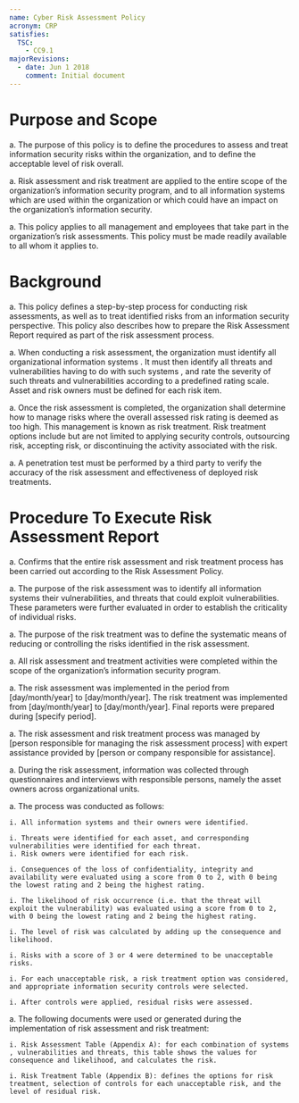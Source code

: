 ```yaml
---
name: Cyber Risk Assessment Policy
acronym: CRP
satisfies:
  TSC:
    - CC9.1
majorRevisions:
  - date: Jun 1 2018
    comment: Initial document
---
```


# Purpose and Scope

a. The purpose of this policy is to define the procedures to assess and treat information security risks within the organization, and to define the acceptable level of risk overall.

a. Risk assessment and risk treatment are applied to the entire scope of the organization’s information security program, and to all information systems which are used within the organization or which could have an impact on the organization’s information security.

a. This policy applies to all management and employees that take part in the organization’s risk assessments. This policy must be made readily available to all whom it applies to.

# Background

a. This policy defines a step-by-step process for conducting risk assessments, as well as to treat identified risks from an information security perspective. This policy also describes how to prepare the Risk Assessment Report required as part of the risk assessment process.

a. When conducting a risk assessment, the organization must identify all organizational information systems . It must then identify all threats and vulnerabilities having to do with such systems , and rate the severity of such threats and vulnerabilities according to a predefined rating scale. Asset and risk owners must be defined for each risk item.

a. Once the risk assessment is completed, the organization shall determine how to manage risks where the overall assessed risk rating is deemed as too high. This management is known as risk treatment. Risk treatment options include but are not limited to applying security controls, outsourcing risk, accepting risk, or discontinuing the activity associated with the risk.

a. A penetration test must be performed by a third party to verify the accuracy of the risk assessment and effectiveness of deployed risk treatments.

# Procedure To Execute Risk Assessment Report

a. Confirms that the entire risk assessment and risk treatment process has been carried out according to the Risk Assessment Policy.

a. The purpose of the risk assessment was to identify all information systems  their vulnerabilities, and threats that could exploit vulnerabilities. These parameters were further evaluated in order to establish the criticality of individual risks.

a. The purpose of the risk treatment was to define the systematic means of reducing or controlling the risks identified in the risk assessment.

a. All risk assessment and treatment activities were completed within the scope of the organization’s information security program.

a. The risk assessment was implemented in the period from [day/month/year] to [day/month/year]. The risk treatment was implemented from [day/month/year] to [day/month/year]. Final reports were prepared during [specify period].

a. The risk assessment and risk treatment process was managed by [person responsible for managing the risk assessment process] with expert assistance provided by [person or company responsible for assistance].

a. During the risk assessment, information was collected through questionnaires and interviews with responsible persons, namely the asset owners across organizational units.

a. The process was conducted as follows:

    i. All information systems and their owners were identified.

    i. Threats were identified for each asset, and corresponding vulnerabilities were identified for each threat.
    i. Risk owners were identified for each risk.

    i. Consequences of the loss of confidentiality, integrity and availability were evaluated using a score from 0 to 2, with 0 being the lowest rating and 2 being the highest rating.

    i. The likelihood of risk occurrence (i.e. that the threat will exploit the vulnerability) was evaluated using a score from 0 to 2, with 0 being the lowest rating and 2 being the highest rating.

    i. The level of risk was calculated by adding up the consequence and likelihood.

    i. Risks with a score of 3 or 4 were determined to be unacceptable risks.

    i. For each unacceptable risk, a risk treatment option was considered, and appropriate information security controls were selected.

    i. After controls were applied, residual risks were assessed.

a. The following documents were used or generated during the implementation of risk assessment and risk treatment:
    
    i. Risk Assessment Table (Appendix A): for each combination of systems , vulnerabilities and threats, this table shows the values for consequence and likelihood, and calculates the risk.

    i. Risk Treatment Table (Appendix B): defines the options for risk treatment, selection of controls for each unacceptable risk, and the level of residual risk.